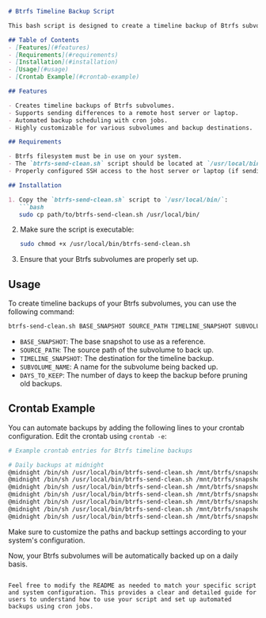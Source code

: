 ```markdown
# Btrfs Timeline Backup Script

This bash script is designed to create a timeline backup of Btrfs subvolumes by sending the differences from a base subvolume to a specified host server or laptop. It is intended for use with cron jobs to automate the backup process.

## Table of Contents
- [Features](#features)
- [Requirements](#requirements)
- [Installation](#installation)
- [Usage](#usage)
- [Crontab Example](#crontab-example)

## Features

- Creates timeline backups of Btrfs subvolumes.
- Supports sending differences to a remote host server or laptop.
- Automated backup scheduling with cron jobs.
- Highly customizable for various subvolumes and backup destinations.

## Requirements

- Btrfs filesystem must be in use on your system.
- The `btrfs-send-clean.sh` script should be located at `/usr/local/bin/`.
- Properly configured SSH access to the host server or laptop (if sending backups remotely).

## Installation

1. Copy the `btrfs-send-clean.sh` script to `/usr/local/bin/`:
   ```bash
   sudo cp path/to/btrfs-send-clean.sh /usr/local/bin/
   ```

2. Make sure the script is executable:
   ```bash
   sudo chmod +x /usr/local/bin/btrfs-send-clean.sh
   ```

3. Ensure that your Btrfs subvolumes are properly set up.

## Usage

To create timeline backups of your Btrfs subvolumes, you can use the following command:

```bash
btrfs-send-clean.sh BASE_SNAPSHOT SOURCE_PATH TIMELINE_SNAPSHOT SUBVOLUME_NAME DAYS_TO_KEEP
```

- `BASE_SNAPSHOT`: The base snapshot to use as a reference.
- `SOURCE_PATH`: The source path of the subvolume to back up.
- `TIMELINE_SNAPSHOT`: The destination for the timeline backup.
- `SUBVOLUME_NAME`: A name for the subvolume being backed up.
- `DAYS_TO_KEEP`: The number of days to keep the backup before pruning old backups.

## Crontab Example

You can automate backups by adding the following lines to your crontab configuration. Edit the crontab using `crontab -e`:

```bash
# Example crontab entries for Btrfs timeline backups

# Daily backups at midnight
@midnight /bin/sh /usr/local/bin/btrfs-send-clean.sh /mnt/btrfs/snapshot/base/rootfs_2023-09-08_13:57:08 / /mnt/btrfs/snapshot/timeline rootfs 31
@midnight /bin/sh /usr/local/bin/btrfs-send-clean.sh /mnt/btrfs/snapshot/base/home_2023-09-08_13:57:08 /home /mnt/btrfs/snapshot/timeline home 31
@midnight /bin/sh /usr/local/bin/btrfs-send-clean.sh /mnt/btrfs/snapshot/base/files_2023-09-08_13:57:08 /mnt/files /mnt/btrfs/snapshot/timeline files 31
@midnight /bin/sh /usr/local/bin/btrfs-send-clean.sh /mnt/btrfs/snapshot/base/distfiles_2023-09-08_13:57:08 /var/cache/distfiles /mnt/btrfs/snapshot/timeline distfiles 31
@midnight /bin/sh /usr/local/bin/btrfs-send-clean.sh /mnt/btrfs/snapshot/base/binpkgs_2023-09-08_13:57:08 /var/cache/binpkgs /mnt/btrfs/snapshot/timeline binpkgs 31
@midnight /bin/sh /usr/local/bin/btrfs-send-clean.sh /mnt/btrfs/snapshot/base/portage_2023-09-08_13:57:08 /var/db/repos/gentoo /mnt/btrfs/snapshot/timeline portage 31
@midnight /bin/sh /usr/local/bin/btrfs-send-clean.sh /mnt/btrfs/snapshot/base/images_2023-09-08_13:57:08 /var/lib/libvirt/images /mnt/btrfs/snapshot/timeline images 31
```

Make sure to customize the paths and backup settings according to your system's configuration.

Now, your Btrfs subvolumes will be automatically backed up on a daily basis.
```

Feel free to modify the README as needed to match your specific script and system configuration. This provides a clear and detailed guide for users to understand how to use your script and set up automated backups using cron jobs.
